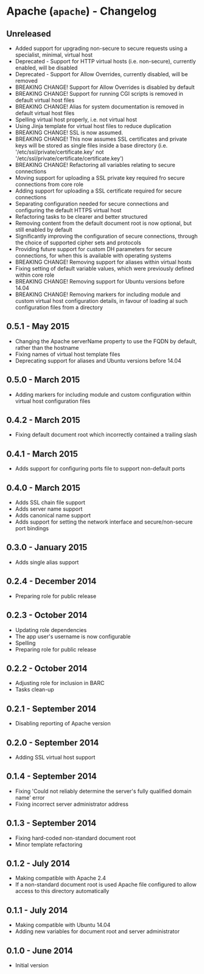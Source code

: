 # Apache (`apache`) - Changelog

## Unreleased

* Added support for upgrading non-secure to secure requests using a specialist, minimal, virtual host
* Deprecated - Support for HTTP virtual hosts (i.e. non-secure), currently enabled, will be disabled
* Deprecated - Support for Allow Overrides, currently disabled, will be removed
* BREAKING CHANGE! Support for Allow Overrides is disabled by default
* BREAKING CHANGE! Support for running CGI scripts is removed in default virtual host files
* BREAKING CHANGE! Alias for system documentation is removed in default virtual host files
* Spelling virtual host properly, i.e. not virtual host
* Using Jinja template for virtual host files to reduce duplication
* BREAKING CHANGE! SSL is now assumed.
* BREAKING CHANGE! This now assumes SSL certificates and private keys will be stored as single files inside a base directory (i.e. '/etc/ssl/private/certificate.key' not '/etc/ssl/private/certificate/certificate.key')
* BREAKING CHANGE! Refactoring all variables relating to secure connections
* Moving support for uploading a SSL private key required fro secure connections from core role
* Adding support for uploading a SSL certificate required for secure connections
* Separating configuration needed for secure connections and configuring the default HTTPS virtual host
* Refactoring tasks to be clearer and better structured
* Removing content from the default document root is now optional, but still enabled by default
* Significantly improving the configuration of secure connections, through the choice of supported cipher sets and protocols
* Providing future support for custom DH parameters for secure connections, for when this is available with operating systems
* BREAKING CHANGE! Removing support for aliases within virtual hosts
* Fixing setting of default variable values, which were previously defined within core role
* BREAKING CHANGE! Removing support for Ubuntu versions before 14.04
* BREAKING CHANGE! Removing markers for including module and custom virtual host configuration details, 
in favour of loading al such configuration files from a directory

## 0.5.1 - May 2015

* Changing the Apache serverName property to use the FQDN by default, rather than the hostname 
* Fixing names of virtual host template files
* Deprecating support for aliases and Ubuntu versions before 14.04

## 0.5.0 - March 2015

* Adding markers for including module and custom configuration within virtual host configuration files

## 0.4.2 - March 2015

* Fixing default document root which incorrectly contained a trailing slash

## 0.4.1 - March 2015

* Adds support for configuring ports file to support non-default ports

## 0.4.0 - March 2015

* Adds SSL chain file support
* Adds server name support
* Adds canonical name support
* Adds support for setting the network interface and secure/non-secure port bindings

## 0.3.0 - January 2015

* Adds single alias support

## 0.2.4 - December 2014

* Preparing role for public release

## 0.2.3 - October 2014

* Updating role dependencies
* The app user's username is now configurable
* Spelling
* Preparing role for public release

## 0.2.2 - October 2014

* Adjusting role for inclusion in BARC
* Tasks clean-up

## 0.2.1 - September 2014

* Disabling reporting of Apache version

## 0.2.0 - September 2014

* Adding SSL virtual host support

## 0.1.4 - September 2014

* Fixing 'Could not reliably determine the server's fully qualified domain name' error
* Fixing incorrect server administrator address

## 0.1.3 - September 2014

* Fixing hard-coded non-standard document root
* Minor template refactoring

## 0.1.2 - July 2014

* Making compatible with Apache 2.4
* If a non-standard document root is used Apache file configured to allow access to this directory automatically

## 0.1.1 - July 2014

* Making compatible with Ubuntu 14.04
* Adding new variables for document root and server administrator

## 0.1.0 - June 2014

* Initial version
